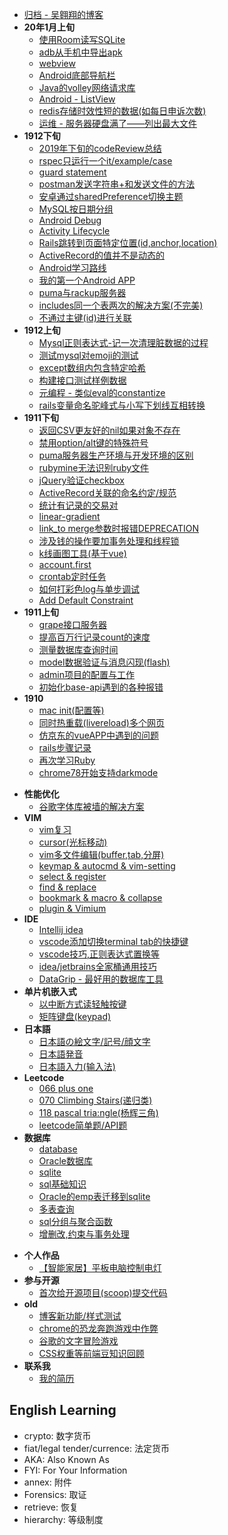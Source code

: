 - [归档 - 吴翱翔的博客](/)
- **20年1月上旬**
    - [使用Room读写SQLite](http://pymongo.github.io/2020/01_1/sqlite_room.md)
    - [adb从手机中导出apk](http://pymongo.github.io/2020/01_1/adb_export_apk.md)
    - [webview](http://pymongo.github.io/2020/01_1/webview.md)
    - [Android底部导航栏](http://pymongo.github.io/2020/01_1/bottom_navigation.md)
    - [Java的volley网络请求库](http://pymongo.github.io/2020/01_1/volley.md)
    - [Android - ListView](http://pymongo.github.io/2020/01_1/list_view.md)
    - [redis存储时效性短的数据(如每日申诉次数)](http://pymongo.github.io/2020/01_1/redis_count_user_daily_data.md)
    - [运维 - 服务器硬盘满了——列出最大文件](http://pymongo.github.io/2020/01_1/linux_list_largest_files.md)
- **1912下旬**
    - [2019年下旬的codeReview总结](http://pymongo.github.io/2019/12_2/code_review.md)
    - [rspec只运行一个it/example/case](http://pymongo.github.io/2019/12_2/rspec_single_it.md)
    - [guard statement](http://pymongo.github.io/2019/12_2/guard_statement.md)
    - [postman发送字符串+和发送文件的方法](http://pymongo.github.io/2019/12_2/postman_send_plus.md)
    - [安卓通过sharedPreference切换主题](http://pymongo.github.io/2019/12_2/android_change_theme.md)
    - [MySQL按日期分组](http://pymongo.github.io/2019/12_2/mysql_group_by_date.md)
    - [Android Debug](http://pymongo.github.io/2019/12_2/android_debug.md)
    - [Activity Lifecycle](http://pymongo.github.io/2019/12_2/Activity_Lifecycle.md)
    - [Rails跳转到页面特定位置(id,anchor,location)](http://pymongo.github.io/2019/12_2/redirect_to_anchor.md)
    - [ActiveRecord的值并不是动态的](http://pymongo.github.io/2019/12_2/active_record_not_dynamic.md)
    - [Android学习路线](http://pymongo.github.io/2019/12_2/android_learn_step.md)
    - [我的第一个Android APP](http://pymongo.github.io/2019/12_2/first_android_app.md)
    - [puma与rackup服务器](http://pymongo.github.io/2019/12_2/puma_rackup.md)
    - [includes同一个表两次的解决方案(不完美)](http://pymongo.github.io/2019/12_2/includes_same_table_twice.md)
    - [不通过主键(id)进行关联](http://pymongo.github.io/2019/12_2/association_without_primary_key.md)
- **1912上旬**
    - [Mysql正则表达式-记一次清理脏数据的过程](http://pymongo.github.io/2019/12_1/mysql_regexp.md)
    - [测试mysql对emoji的测试](http://pymongo.github.io/2019/12_1/mysql_emoji.md)
    - [except数组内包含特定哈希](http://pymongo.github.io/2019/12_1/except_array_include_hash.md)
    - [构建接口测试样例数据](http://pymongo.github.io/2019/12_1/rspec_test_example.md)
    - [元编程 - 类似eval的constantize](http://pymongo.github.io/2019/12_1/constantize_eval.md)
    - [rails变量命名驼峰式与小写下划线互相转换](http://pymongo.github.io/2019/12_1/rails_camel_case.md)
- **1911下旬**   
    - [返回CSV更友好的nil如果对象不存在](http://pymongo.github.io/2019/11_2/try_return_nil.md)
    - [禁用option/alt键的特殊符号](http://pymongo.github.io/2019/11_2/ukelele/disable_alt_symbol_ukelele.md)
    - [puma服务器生产环境与开发环境的区别](http://pymongo.github.io/2019/11_2/puma_production.md)
    - [rubymine无法识别ruby文件](http://pymongo.github.io/2019/11_2/rubymine_not_recognize_rb.md)
    - [jQuery验证checkbox](http://pymongo.github.io/2019/11_2/checkbox_jquery_validate.md)
    - [ActiveRecord关联的命名约定/规范](http://pymongo.github.io/2019/11_2/active_record_association.md)
    - [统计有记录的交易对](http://pymongo.github.io/2019/11_2/select-distinct.md)
    - [linear-gradient](http://pymongo.github.io/2019/11_2/linear-gradient-warn.md)
    - [link_to merge参数时报错DEPRECATION](http://pymongo.github.io/2019/11_2/link_to-merge-warning.md)
    - [涉及钱的操作要加事务处理和线程锁](http://pymongo.github.io/2019/11_2/data-lock.md)
    - [k线画图工具(基于vue)](http://pymongo.github.io/2019/11_2/k-line-vue.md)
    - [account.first](http://pymongo.github.io/2019/11_2/account_first.md)
    - [crontab定时任务](http://pymongo.github.io/2019/11_2/crontab.md)
    - [如何打彩色log与单步调试](http://pymongo.github.io/2019/11_2/rails-debug-log.md)
    - [Add Default Constraint](http://pymongo.github.io/2019/11_2/add-default-constraint.md)
- **1911上旬**
    - [grape接口服务器](http://pymongo.github.io/2019/11_1/grape.md)
    - [提高百万行记录count的速度](2019/11_1/millions-count.md)
    - [测量数据库查询时间](http://pymongo.github.io/2019/11_1/measure-qurey-time.md)
    - [model数据验证与消息闪现(flash)](http://pymongo.github.io/2019/11_1/validates.md)
    - [admin项目的配置与工作](http://pymongo.github.io/2019/11_1/project-admin.md)
    - [初始化base-api遇到的各种报错](http://pymongo.github.io/2019/11_1/base-api-error.md)
- **1910**
    - [mac init(配置等)](http://pymongo.github.io/2019/10/mac-init.md)
    - [同时热重载(livereload)多个网页](http://pymongo.github.io/2019/10/multi-livereload.md)
    - [仿京东的vueAPP中遇到的问题](http://pymongo.github.io/2019/10/jd-vue-problem.md)
    - [rails步骤记录](http://pymongo.github.io/2019/10/rails-step.md)
    - [再次学习Ruby](http://pymongo.github.io/2019/10/ruby-restudy.md)
    - [chrome78开始支持darkmode](http://pymongo.github.io/2019/10/chrome-dark-mode.md)
<!-- archive -->
- **性能优化**
    - [谷歌字体库被墙的解决方案](unarchived/google-font-block-solution.md)
- **VIM**
    - [vim复习](http://pymongo.github.io/archive/vim/vim_review.md)
    - [cursor(光标移动)](http://pymongo.github.io/archive/vim/cursor.md)
    - [vim多文件编辑(buffer,tab,分屏)](http://pymongo.github.io/archive/vim/multi-files.md)
    - [keymap & autocmd & vim-setting](http://pymongo.github.io/archive/vim/keymap.md)
    - [select & register](http://pymongo.github.io/archive/vim/select.md)
    - [find & replace](http://pymongo.github.io/archive/vim/find.md)
    - [bookmark & macro & collapse](archive/vim/bookmark.md)
    - [plugin & Vimium](archive/vim/plugin.md)
- **IDE**
    - [Intellij idea](http://pymongo.github.io/archive/IDE/intellij.md)
    - [vscode添加切换terminal tab的快捷键](http://pymongo.github.io/archive/IDE/vscode/switch_terminal_tab.md)
    - [vscode技巧,正则表达式置换等](http://pymongo.github.io/archive/IDE/vscode/index.md)
    - [idea/jetbrains全家桶通用技巧](http://pymongo.github.io/archive/IDE/idea.md)
    - [DataGrip - 最好用的数据库工具](/archive/IDE/datagrip.md)
- **单片机嵌入式**
    - [以中断方式读轻触按键](/archive/embedded/button-interrupt/index.md)
    - [矩阵键盘(keypad)](/archive/embedded/keypad/index.md)
- **日本語**
    - [日本語の絵文字/記号/顔文字](/archive/japanese/kigou.md)
    - [日本語発音](/archive/japanese/hatsuon.md)
    - [日本語入力(输入法)](/archive/japanese/nyuuryoku.md)
- **Leetcode**
    - [066 plus one](/archive/leetcode/066-plus-one.md)
    - [070 Climbing Stairs(递归类)](/archive/leetcode/070-climbing-stairs.md)
    - [118 pascal tria:ngle(杨辉三角)](/archive/leetcode/118-pascal-triangle.md)
    - [leetcode简单题/API题](/archive/leetcode/leetcode-easy.md)
- **数据库**
    - [database](/archive/database/database.md)
    - [Oracle数据库](/archive/database/oracle-database/index.md)
    - [sqlite](/archive/database/sqlite.md)
    - [sql基础知识](/archive/database/sql_basic.md)
    - [Oracle的emp表迁移到sqlite](/archive/database/oracle-migrate-to-sqlite/index.md)
    - [多表查询](/archive/database/join.md)
    - [sql分组与聚合函数](/archive/database/sql-group.md)
    - [增删改,约束与事务处理](/archive/database/sql-update.md)
<!-- /archive -->
- **个人作品**
    - [【智能家居】平板电脑控制电灯](/unarchived/rpi_gpio.md)
- **参与开源**
    - [首次给开源项目(scoop)提交代码](/unarchived/pull_request_to_scoop/index.md)
- **old**
    - [博客新功能/样式测试](/unarchived/test.md)
    - [chrome的恐龙奔跑游戏中作弊](/unarchived/chrome_game_cheat/index.md)
    - [谷歌的文字冒险游戏](/unarchived/google_text_adventure.md)
    - [CSS权重等前端豆知识回顾](/unarchived/css_specificity.md)
- **联系我**
    - [我的简历](/redirect/resume.html)
 

## English Learning

- crypto: 数字货币
- fiat/legal tender/currence: 法定货币
- AKA: Also Known As
- FYI: For Your Information
- annex: 附件
- Forensics: 取证 
- retrieve: 恢复
- hierarchy: 等级制度

